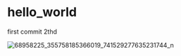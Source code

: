 # hello_world
first commit 
2thd

![68958225_355758185366019_741529277635231744_n](https://user-images.githubusercontent.com/62017752/121041366-e2fe9600-c7dc-11eb-8c8c-3931362e6ea4.jpg)
